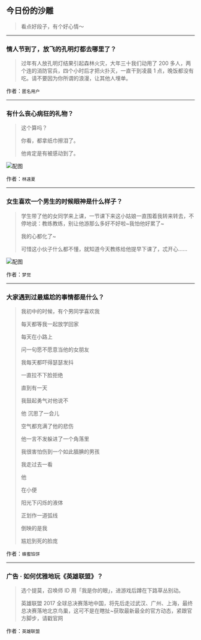 ## 今日份的沙雕

> 看点好段子，有个好心情～


 
---

### 情人节到了，放飞的孔明灯都去哪里了？

> 过年有人放孔明灯结果引起森林火灾，大年三十我们动用了 200 多人，两个连的消防官兵，四个小时后才把火扑灭，一直干到凌晨 1 点，晚饭都没有吃。请不要因为你所谓的浪漫，让其他人埋单。


作者：`匿名用户`

---

### 有什么丧心病狂的礼物？

> 这个算吗？
> 
> 你看，都拿纸巾擦泪了。
> 
> 他肯定是有被感动到了。



![配图](http://pic3.zhimg.com/70/026ca561b2fa588f6d1a16e7c6880ee6_b.jpg)


作者：`林遠夏`

---

### 女生喜欢一个男生的时候眼神是什么样子？

> 学生带了他的女同学来上课，一节课下来这小姑娘一直围着我转来转去，不停地说：教练教练，别让他游那么多好不好啦~我怕他好累了~
> 
> 我的心都化了~
> 
> 可惜这小伙子什么都不懂，就知道今天教练给他提早下课了，忒开心……



![配图](http://pic1.zhimg.com/70/da1aa0eec7af76ff725d5fab38f64e68_b.jpg)


作者：`梦觉`

---

### 大家遇到过最尴尬的事情都是什么？

> 我初中的时候，有个男同学喜欢我
> 
> 每天都等我一起放学回家
> 
> 每天在小路上
> 
> 问一句愿不愿意当他的女朋友
> 
> 我每天都吓得瑟瑟发抖
> 
> 一直拉不下脸拒绝
> 
> 直到有一天
> 
> 我鼓起勇气对他说不
> 
> 他 沉思了一会儿
> 
> 空气都充满了他的悲伤
> 
> 他一言不发躲进了一个角落里
> 
> 我很害怕伤到一个如此腼腆的男孩
> 
> 我走过去一看
> 
> 他
> 
> 在小便
> 
> 阳光下闪烁的液体
> 
> 正划作一道弧线
> 
> 倒映的是我
> 
> 尴尬到死的脸庞


作者：`蜂蜜馅饼`

---

### 广告 · 如何优雅地玩《英雄联盟》？

> 选个提莫，召唤师 ID 用「我是你的眼」，进游戏后蹲在下路草丛别动。
> 
> 英雄联盟 2017 全球总决赛落地中国，将先后走过武汉、广州、上海，最终总决赛落地北京鸟巢，这可不是在瞎扯~获取最新最全的官方动态，紧跟官方脚步，请戳官网


作者：`英雄联盟`